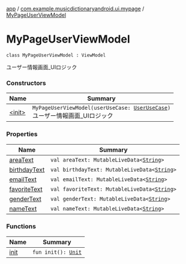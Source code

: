[app](../../index.md) / [com.example.musicdictionaryandroid.ui.mypage](../index.md) / [MyPageUserViewModel](./index.md)

# MyPageUserViewModel

`class MyPageUserViewModel : ViewModel`

ユーザー情報画面_UIロジック

### Constructors

| Name | Summary |
|---|---|
| [&lt;init&gt;](-init-.md) | `MyPageUserViewModel(userUseCase: `[`UserUseCase`](../../com.example.musicdictionaryandroid.model.usecase/-user-use-case/index.md)`)`<br>ユーザー情報画面_UIロジック |

### Properties

| Name | Summary |
|---|---|
| [areaText](area-text.md) | `val areaText: MutableLiveData<`[`String`](https://kotlinlang.org/api/latest/jvm/stdlib/kotlin/-string/index.html)`>` |
| [birthdayText](birthday-text.md) | `val birthdayText: MutableLiveData<`[`String`](https://kotlinlang.org/api/latest/jvm/stdlib/kotlin/-string/index.html)`>` |
| [emailText](email-text.md) | `val emailText: MutableLiveData<`[`String`](https://kotlinlang.org/api/latest/jvm/stdlib/kotlin/-string/index.html)`>` |
| [favoriteText](favorite-text.md) | `val favoriteText: MutableLiveData<`[`String`](https://kotlinlang.org/api/latest/jvm/stdlib/kotlin/-string/index.html)`>` |
| [genderText](gender-text.md) | `val genderText: MutableLiveData<`[`String`](https://kotlinlang.org/api/latest/jvm/stdlib/kotlin/-string/index.html)`>` |
| [nameText](name-text.md) | `val nameText: MutableLiveData<`[`String`](https://kotlinlang.org/api/latest/jvm/stdlib/kotlin/-string/index.html)`>` |

### Functions

| Name | Summary |
|---|---|
| [init](init.md) | `fun init(): `[`Unit`](https://kotlinlang.org/api/latest/jvm/stdlib/kotlin/-unit/index.html) |
